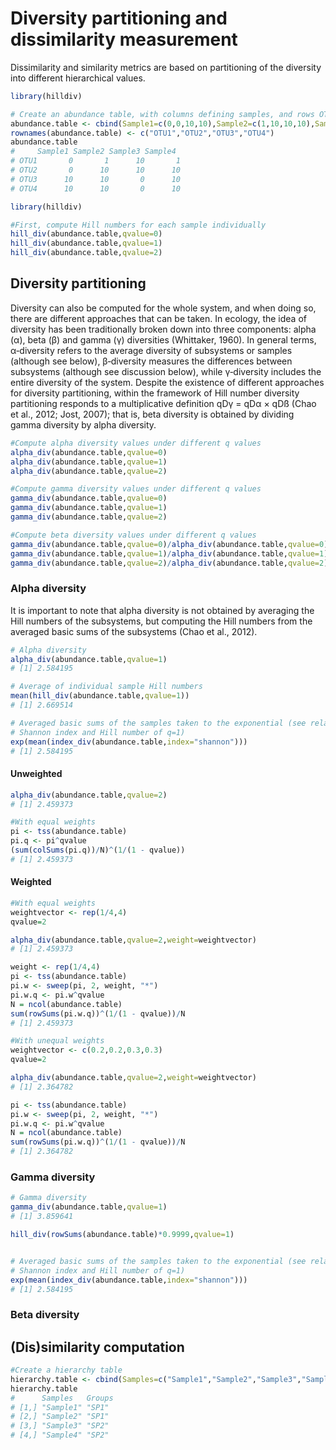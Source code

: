 # Diversity partitioning and dissimilarity measurement
Dissimilarity and similarity metrics are based on partitioning of the diversity into different hierarchical values.

````R
library(hilldiv)

# Create an abundance table, with columns defining samples, and rows OTUs. 
abundance.table <- cbind(Sample1=c(0,0,10,10),Sample2=c(1,10,10,10),Sample3=c(10,10,0,0),Sample4=c(1,10,10,10))
rownames(abundance.table) <- c("OTU1","OTU2","OTU3","OTU4")
abundance.table 
#     Sample1 Sample2 Sample3 Sample4
# OTU1       0       1      10       1
# OTU2       0      10      10      10
# OTU3      10      10       0      10
# OTU4      10      10       0      10

````

````R
library(hilldiv)

#First, compute Hill numbers for each sample individually
hill_div(abundance.table,qvalue=0)
hill_div(abundance.table,qvalue=1)
hill_div(abundance.table,qvalue=2)
````

## Diversity partitioning
Diversity can also be computed for the whole system, and when doing so, there are different approaches that can be taken. In ecology, the idea of diversity has been traditionally broken down into three components: alpha (α), beta (β) and gamma (γ) diversities (Whittaker, 1960). In general terms, α‐diversity refers to the average diversity of subsystems or samples (although see below), β‐diversity measures the differences between subsystems (although see discussion below), while γ‐diversity includes the entire diversity of the system. Despite the existence of different approaches for diversity partitioning, within the framework of Hill number diversity partitioning responds to a multiplicative definition qDγ = qDα × qDß (Chao et al., 2012; Jost, 2007); that is, beta diversity is obtained by dividing gamma diversity by alpha diversity.

````R
#Compute alpha diversity values under different q values
alpha_div(abundance.table,qvalue=0)
alpha_div(abundance.table,qvalue=1)
alpha_div(abundance.table,qvalue=2)

#Compute gamma diversity values under different q values
gamma_div(abundance.table,qvalue=0)
gamma_div(abundance.table,qvalue=1)
gamma_div(abundance.table,qvalue=2)

#Compute beta diversity values under different q values
gamma_div(abundance.table,qvalue=0)/alpha_div(abundance.table,qvalue=0)
gamma_div(abundance.table,qvalue=1)/alpha_div(abundance.table,qvalue=1)
gamma_div(abundance.table,qvalue=2)/alpha_div(abundance.table,qvalue=2)
````

### Alpha diversity
It is important to note that alpha diversity is not obtained by averaging the Hill numbers of the subsystems, but computing the Hill numbers from the averaged basic sums of the subsystems (Chao et al., 2012). 

````R
# Alpha diversity
alpha_div(abundance.table,qvalue=1)
# [1] 2.584195

# Average of individual sample Hill numbers
mean(hill_div(abundance.table,qvalue=1))
# [1] 2.669514

# Averaged basic sums of the samples taken to the exponential (see relationship between 
# Shannon index and Hill number of q=1)
exp(mean(index_div(abundance.table,index="shannon")))
# [1] 2.584195
````

#### Unweighted
````R
alpha_div(abundance.table,qvalue=2)
# [1] 2.459373

#With equal weights
pi <- tss(abundance.table)
pi.q <- pi^qvalue
(sum(colSums(pi.q))/N)^(1/(1 - qvalue))
# [1] 2.459373
````

#### Weighted
````R
#With equal weights
weightvector <- rep(1/4,4)
qvalue=2

alpha_div(abundance.table,qvalue=2,weight=weightvector)
# [1] 2.459373

weight <- rep(1/4,4)
pi <- tss(abundance.table)
pi.w <- sweep(pi, 2, weight, "*")
pi.w.q <- pi.w^qvalue
N = ncol(abundance.table)
sum(rowSums(pi.w.q))^(1/(1 - qvalue))/N
# [1] 2.459373

#With unequal weights
weightvector <- c(0.2,0.2,0.3,0.3)
qvalue=2

alpha_div(abundance.table,qvalue=2,weight=weightvector)
# [1] 2.364782

pi <- tss(abundance.table)
pi.w <- sweep(pi, 2, weight, "*")
pi.w.q <- pi.w^qvalue
N = ncol(abundance.table)
sum(rowSums(pi.w.q))^(1/(1 - qvalue))/N
# [1] 2.364782
````

### Gamma diversity


````R
# Gamma diversity
gamma_div(abundance.table,qvalue=1)
# [1] 3.859641

hill_div(rowSums(abundance.table)*0.9999,qvalue=1)


# Averaged basic sums of the samples taken to the exponential (see relationship between 
# Shannon index and Hill number of q=1)
exp(mean(index_div(abundance.table,index="shannon")))
# [1] 2.584195
````

### Beta diversity

## (Dis)similarity computation


````R
#Create a hierarchy table
hierarchy.table <- cbind(Samples=c("Sample1","Sample2","Sample3","Sample4"),Groups=c("SP1","SP1","SP2","SP2"))
hierarchy.table
#      Samples   Groups
# [1,] "Sample1" "SP1" 
# [2,] "Sample2" "SP1" 
# [3,] "Sample3" "SP2" 
# [4,] "Sample4" "SP2"
````
